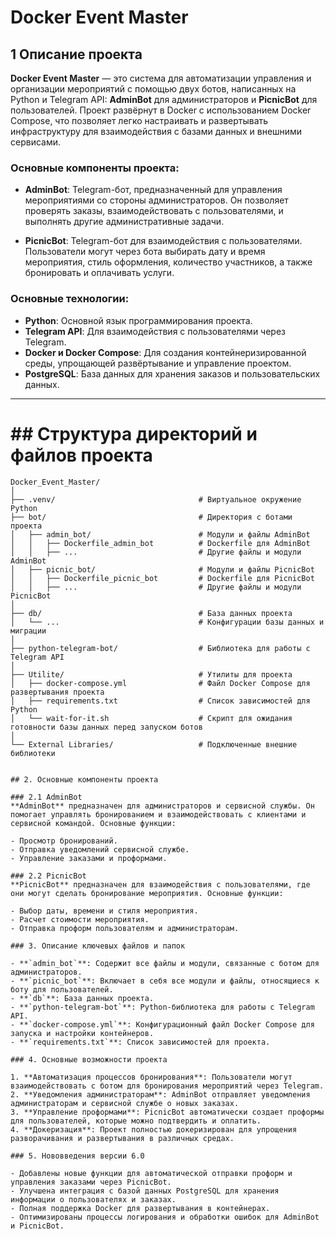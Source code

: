 # Docker Event Master

## 1 Описание проекта

**Docker Event Master** — это система для автоматизации управления и организации мероприятий с помощью двух ботов, 
написанных на Python и Telegram API: **AdminBot** для администраторов и **PicnicBot** для пользователей. 
Проект развёрнут в Docker с использованием Docker Compose, что позволяет легко настраивать и развертывать инфраструктуру
для взаимодействия с базами данных и внешними сервисами.

### Основные компоненты проекта:

- **AdminBot**: Telegram-бот, предназначенный для управления мероприятиями со стороны администраторов. 
Он позволяет проверять заказы, взаимодействовать с пользователями, и выполнять другие административные задачи.
  
- **PicnicBot**: Telegram-бот для взаимодействия с пользователями. 
Пользователи могут через бота выбирать дату и время мероприятия, стиль оформления, количество участников, 
а также бронировать и оплачивать услуги.

### Основные технологии:

- **Python**: Основной язык программирования проекта.
- **Telegram API**: Для взаимодействия с пользователями через Telegram.
- **Docker и Docker Compose**: Для создания контейнеризированной среды, упрощающей развёртывание и управление проектом.
- **PostgreSQL**: База данных для хранения заказов и пользовательских данных.

---

# ## Структура директорий и файлов проекта

```plaintext
Docker_Event_Master/
│
├── .venv/                                # Виртуальное окружение Python
├── bot/                                  # Директория с ботами проекта
│   ├── admin_bot/                        # Модули и файлы AdminBot
│   │   ├── Dockerfile_admin_bot          # Dockerfile для AdminBot
│   │   ├── ...                           # Другие файлы и модули AdminBot
│   ├── picnic_bot/                       # Модули и файлы PicnicBot
│   │   ├── Dockerfile_picnic_bot         # Dockerfile для PicnicBot
│   │   ├── ...                           # Другие файлы и модули PicnicBot
│
├── db/                                   # База данных проекта
│   └── ...                               # Конфигурации базы данных и миграции
│
├── python-telegram-bot/                  # Библиотека для работы с Telegram API
│
├── Utilite/                              # Утилиты для проекта
│   ├── docker-compose.yml                # Файл Docker Compose для развертывания проекта
│   ├── requirements.txt                  # Список зависимостей для Python
│   └── wait-for-it.sh                    # Скрипт для ожидания готовности базы данных перед запуском ботов
│
└── External Libraries/                   # Подключенные внешние библиотеки
 

## 2. Основные компоненты проекта

### 2.1 AdminBot
**AdminBot** предназначен для администраторов и сервисной службы. Он помогает управлять бронированием и взаимодействовать с клиентами и сервисной командой. Основные функции:

- Просмотр бронирований.
- Отправка уведомлений сервисной службе.
- Управление заказами и проформами.

### 2.2 PicnicBot
**PicnicBot** предназначен для взаимодействия с пользователями, где они могут сделать бронирование мероприятия. Основные функции:

- Выбор даты, времени и стиля мероприятия.
- Расчет стоимости мероприятия.
- Отправка проформ пользователям и администраторам.

### 3. Описание ключевых файлов и папок

- **`admin_bot`**: Содержит все файлы и модули, связанные с ботом для администраторов.
- **`picnic_bot`**: Включает в себя все модули и файлы, относящиеся к боту для пользователей.
- **`db`**: База данных проекта.
- **`python-telegram-bot`**: Python-библиотека для работы с Telegram API.
- **`docker-compose.yml`**: Конфигурационный файл Docker Compose для запуска и настройки контейнеров.
- **`requirements.txt`**: Список зависимостей для проекта.

### 4. Основные возможности проекта

1. **Автоматизация процессов бронирования**: Пользователи могут взаимодействовать с ботом для бронирования мероприятий через Telegram.
2. **Уведомления администраторам**: AdminBot отправляет уведомления администраторам и сервисной службе о новых заказах.
3. **Управление проформами**: PicnicBot автоматически создает проформы для пользователей, которые можно подтвердить и оплатить.
4. **Докеризация**: Проект полностью докеризирован для упрощения разворачивания и развертывания в различных средах.

### 5. Нововведения версии 6.0

- Добавлены новые функции для автоматической отправки проформ и управления заказами через PicnicBot.
- Улучшена интеграция с базой данных PostgreSQL для хранения информации о пользователях и заказах.
- Полная поддержка Docker для развертывания в контейнерах.
- Оптимизированы процессы логирования и обработки ошибок для AdminBot и PicnicBot.
